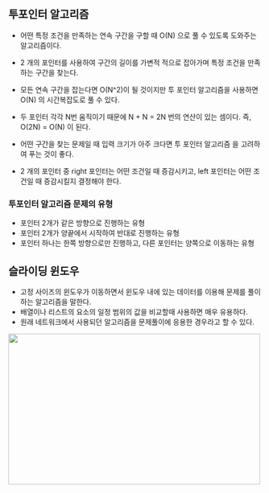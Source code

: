 ## 투포인터 알고리즘
- 어떤 특정 조건을 만족하는 연속 구간을 구할 때 O(N) 으로 풀 수 있도록 도와주는 알고리즘이다.

- 2 개의 포인터를 사용하여 구간의 길이를 가변적 적으로 잡아가며 특정 조건을 만족하는 구간을 찾는다.
- 모든 연속 구간을 잡는다면 O(N^2)이 될 것이지만 투 포인터 알고리즘을 사용하면 O(N) 의 시간복잡도로 풀 수 있다.
- 두 포인터 각각 N번 움직이기 때문에 N + N = 2N 번의 연산이 있는 셈이다. 즉, O(2N) = O(N) 이 된다.
- 어떤 구간을 찾는 문제일 때 입력 크기가 아주 크다면 투 포인터 알고리즘 을 고려하여 푸는 것이 좋다.
- 2 개의 포인터 중 right 포인터는 어떤 조건일 때 증감시키고, left 포인터는 어떤 조건일 때 증감시킬지 결정해야 한다.


### 투포인터 알고리즘 문제의 유형
- 포인터 2개가 같은 방향으로 진행하는 유형
- 포인터 2개가 양끝에서 시작하여 반대로 진행하는 유형
- 포인터 하나는 한쪽 방향으로만 진행하고, 다른 포인터는 양쪽으로 이동하는 유형

## 슬라이딩 윈도우
- 고정 사이즈의 윈도우가 이동하면서 윈도우 내에 있는 데이터를 이용해 문제를 풀이하는 알고리즘을 말한다.
- 배열이나 리스트의 요소의 일정 범위의 값을 비교할때 사용하면 매우 유용하다.
- 원래 네트워크에서 사용되던 알고리즘을 문제풀이에 응용한 경우라고 할 수 있다.

<img src="../Img/알고리즘.png" width="500" height="300" />
